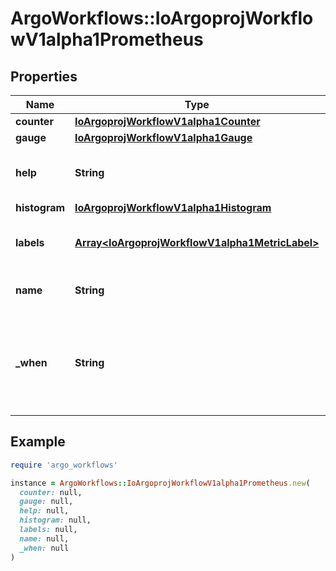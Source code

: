 # ArgoWorkflows::IoArgoprojWorkflowV1alpha1Prometheus

## Properties

| Name | Type | Description | Notes |
| ---- | ---- | ----------- | ----- |
| **counter** | [**IoArgoprojWorkflowV1alpha1Counter**](IoArgoprojWorkflowV1alpha1Counter.md) |  | [optional] |
| **gauge** | [**IoArgoprojWorkflowV1alpha1Gauge**](IoArgoprojWorkflowV1alpha1Gauge.md) |  | [optional] |
| **help** | **String** | Help is a string that describes the metric |  |
| **histogram** | [**IoArgoprojWorkflowV1alpha1Histogram**](IoArgoprojWorkflowV1alpha1Histogram.md) |  | [optional] |
| **labels** | [**Array&lt;IoArgoprojWorkflowV1alpha1MetricLabel&gt;**](IoArgoprojWorkflowV1alpha1MetricLabel.md) | Labels is a list of metric labels | [optional] |
| **name** | **String** | Name is the name of the metric |  |
| **_when** | **String** | When is a conditional statement that decides when to emit the metric | [optional] |

## Example

```ruby
require 'argo_workflows'

instance = ArgoWorkflows::IoArgoprojWorkflowV1alpha1Prometheus.new(
  counter: null,
  gauge: null,
  help: null,
  histogram: null,
  labels: null,
  name: null,
  _when: null
)
```

